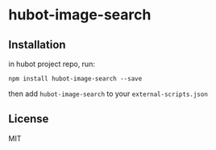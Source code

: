 hubot-image-search
==================

## Installation

in hubot project repo, run:

    npm install hubot-image-search --save

then add `hubot-image-search` to your `external-scripts.json`

## License

MIT

